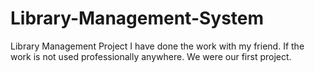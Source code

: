 # Library-Management-System
 Library Management Project I have done the work with my friend. If the work is not used professionally anywhere. We were our first project.
